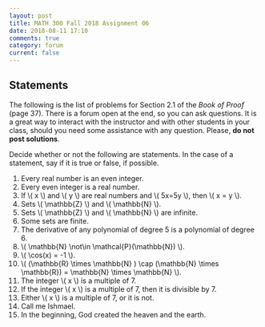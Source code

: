 ```yaml
---
layout: post
title: MATH 300 Fall 2018 Assignment 06
date: 2018-08-11 17:10
comments: true
category: forum
current: false
---
```


## Statements

<div class="alert alert-info">
	The following is the list of problems for Section 2.1 of the <em>Book of Proof</em> (page 37).  There is a forum open at the end, so you can ask questions.  It is a great way to interact with the instructor and with other students in your class, should you need some assistance with any question. Please, <strong>do not post solutions</strong>.
</div>

Decide whether or not the following are statements.  In the case of a statement, say if it is true or false, if possible.

1. Every real number is an even integer.
2. Every even integer is a real number.
3. If \\( x \\) and \\( y \\) are real numbers and \\( 5x=5y \\), then \\( x = y \\).
4. Sets \\( \mathbb{Z} \\) and \\( \mathbb{N} \\).
5. Sets \\( \mathbb{Z} \\) and \\( \mathbb{N} \\) are infinite.
6. Some sets are finite.
7. The derivative of any polynomial of degree 5 is a polynomial of degree 6.
8. \\( \mathbb{N} \not\in \mathcal{P}(\mathbb{N}) \\).
9. \\( \cos(x) = -1 \\).
10. \\( (\mathbb{R} \times \mathbb{N} ) \cap (\mathbb{N} \times \mathbb{R}) = \mathbb{N} \times \mathbb{N} \\).
11. The integer \\( x \\) is a multiple of 7.
12. If the integer \\( x \\) is a multiple of 7, then it is divisible by 7.
13. Either \\( x \\) is a multiple of 7, or it is not.
14. Call me Ishmael.
15. In the beginning, God created the heaven and the earth.

